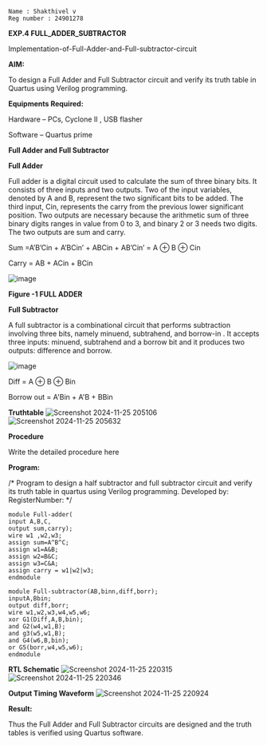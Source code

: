 
```
Name : Shakthivel v
Reg number : 24901278
```
**EXP.4 FULL_ADDER_SUBTRACTOR**

Implementation-of-Full-Adder-and-Full-subtractor-circuit

**AIM:**

To design a Full Adder and Full Subtractor circuit and verify its truth table in Quartus using Verilog programming.

**Equipments Required:**

Hardware – PCs, Cyclone II , USB flasher

Software – Quartus prime

**Full Adder and Full Subtractor**

**Full Adder**

Full adder is a digital circuit used to calculate the sum of three binary bits. It consists of three inputs and two outputs. Two of the input variables, denoted by A and B, represent the two significant bits to be added. The third input, Cin, represents the carry from the previous lower significant position. Two outputs are necessary because the arithmetic sum of three binary digits ranges in value from 0 to 3, and binary 2 or 3 needs two digits. The two outputs are sum and carry.

Sum =A’B’Cin + A’BCin’ + ABCin + AB’Cin’ = A ⊕ B ⊕ Cin 

Carry = AB + ACin + BCin

![image](https://github.com/naavaneetha/FULL_ADDER_SUBTRACTOR/assets/154305477/0f30ba51-5ffb-4198-845f-18e054f675e7)

**Figure -1 FULL ADDER**

**Full Subtractor**

A full subtractor is a combinational circuit that performs subtraction involving three bits, namely minuend, subtrahend, and borrow-in . It accepts three inputs: minuend, subtrahend and a borrow bit and it produces two outputs: difference and borrow.

![image](https://github.com/naavaneetha/FULL_ADDER_SUBTRACTOR/assets/154305477/02b24f51-ab51-4304-9ad6-7b81ffc1ead5)

Diff = A ⊕ B ⊕ Bin 

Borrow out = A'Bin + A'B + BBin

**Truthtable**
![Screenshot 2024-11-25 205106](https://github.com/user-attachments/assets/ecbc0c09-2b2f-47ce-a1a9-303012916553)
![Screenshot 2024-11-25 205632](https://github.com/user-attachments/assets/0451562c-f7b5-40b4-bffb-589452494658)

**Procedure**

Write the detailed procedure here

**Program:**

/* Program to design a half subtractor and full subtractor circuit and verify its truth table in quartus using Verilog programming. Developed by: RegisterNumber:
*/
```
module Full-adder(
input A,B,C,
output sum,carry);
wire w1 ,w2,w3;
assign sum=A^B^C;
assign w1=A&B;
assign w2=B&C;
assign w3=C&A;
assign carry = w1|w2|w3;
endmodule
```
```
module Full-subtractor(AB,binn,diff,borr);
inputA,Bbin;
output diff,borr;
wire w1,w2,w3,w4,w5,w6;
xor G1(Diff,A,B,bin);
and G2(w4,w1,B);
and g3(w5,w1,B);
and G4(w6,B,bin);
or G5(borr,w4,w5,w6);
endmodule
```

**RTL Schematic**
![Screenshot 2024-11-25 220315](https://github.com/user-attachments/assets/3ceed4b0-158b-4c2e-be95-5bbd35fb7171)
![Screenshot 2024-11-25 220346](https://github.com/user-attachments/assets/3e7755ef-1fb4-47cd-b1ec-fcf4b10e1711)

**Output Timing Waveform**
![Screenshot 2024-11-25 220924](https://github.com/user-attachments/assets/71344423-ea81-4bb6-8835-7e9dcca9b9b0)

**Result:**

Thus the Full Adder and Full Subtractor circuits are designed and the truth tables is verified using Quartus software.



